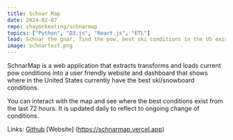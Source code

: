 ```yaml
---
title: Schnar Map
date: 2024-02-07
repo: shayonkeating/schnarmap
topics: ["Python", "D3.js", "React.js", "ETL"]
lead: Schnar the gnar, find the pow, best ski conditions in the US exist here
image: schnartest.png
---
```

SchnarMap is a web application that extracts transforms and loads current pow conditions into a user friendly website and dashboard that shows where in the United States currently have the best ski/snowboard conditions.

You can interact with the map and see where the best conditions exist from the last 72 hours. It is updated daily to reflect to ongoing change of conditions.

Links: [Github](https://github.com/shayonkeating/schnarmap) [Website] (https://schnarmap.vercel.app)
